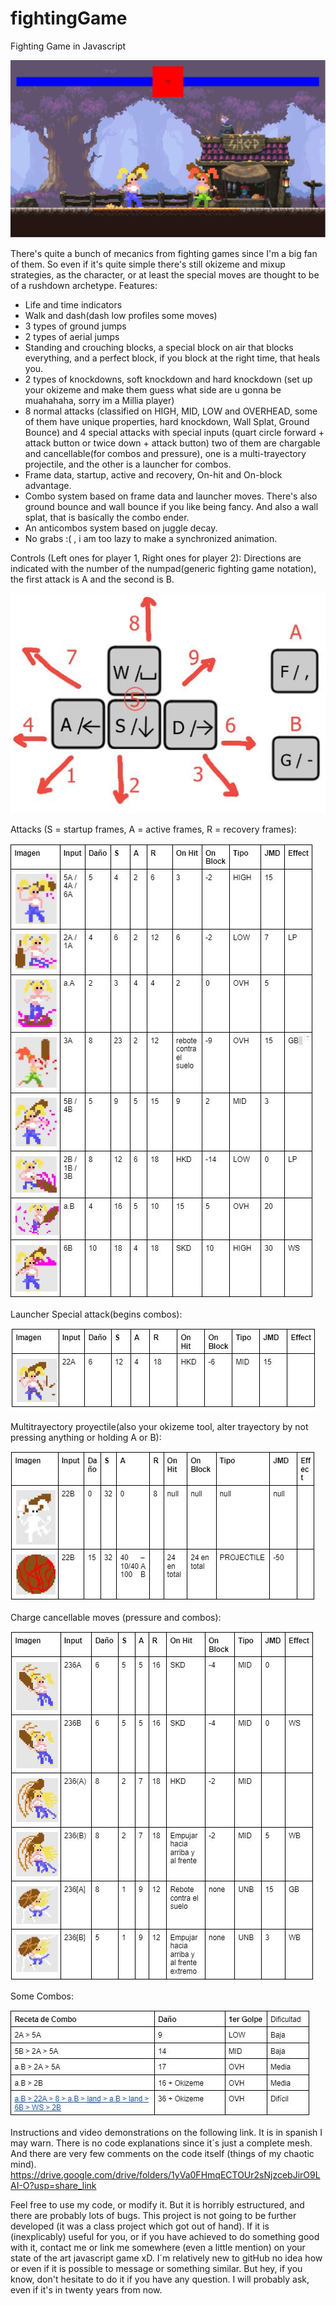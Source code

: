 # fightingGame
Fighting Game in Javascript

![Imagen ejemplo del juego](https://github.com/Eric11195/fightingGame/blob/main/ReadMeMedia/Demo.JPG)

There's quite a bunch of mecanics from fighting games since I'm a big fan of them. So even if it's quite simple there's still okizeme and mixup strategies, as the character, or at least the special moves are thought to be of a rushdown archetype.
Features:
- Life and time indicators
- Walk and dash(dash low profiles some moves)
- 3 types of ground jumps
- 2 types of aerial jumps
- Standing and crouching blocks, a special block on air that blocks everything, and a perfect block, if you block at the right time, that heals you.
- 2 types of knockdowns, soft knockdown and hard knockdown (set up your okizeme and make them guess what side are u gonna be muahahaha, sorry im a Millia player) 
- 8 normal attacks (classified on HIGH, MID, LOW and OVERHEAD, some of them have unique properties, hard knockdown, Wall Splat, Ground Bounce) and 4 special attacks with special inputs (quart circle forward + attack button  or twice down + attack button) two of them are chargable and cancellable(for combos and pressure), one is a multi-trayectory projectile, and the other is a launcher for combos.
- Frame data, startup, active and recovery, On-hit and On-block advantage.
- Combo system based on frame data and launcher moves. There's also ground bounce and wall bounce if you like being fancy. And also a wall splat, that is basically the combo ender.
- An anticombos system based on juggle decay.
- No grabs :( , i am too lazy to make a synchronized animation.

Controls (Left ones for player 1, Right ones for player 2):
Directions are indicated with the number of the numpad(generic fighting game notation), the first attack is A and the second is B.

![Imagen controls](https://github.com/Eric11195/fightingGame/blob/main/ReadMeMedia/Controles.JPG)

Attacks (S = startup frames, A = active frames, R = recovery frames):

![Image attacks](https://github.com/Eric11195/fightingGame/blob/main/ReadMeMedia/Ataques.JPG)

Launcher Special attack(begins combos):

![Image launcher attack](https://github.com/Eric11195/fightingGame/blob/main/ReadMeMedia/22A.JPG)

Multitrayectory proyectile(also your okizeme tool, alter trayectory by not pressing anything or holding A or B):

![Image projectile attack](https://github.com/Eric11195/fightingGame/blob/main/ReadMeMedia/22B.JPG)

Charge cancellable moves (pressure and combos):

![Image charge moves](https://github.com/Eric11195/fightingGame/blob/main/ReadMeMedia/236.JPG)

Some Combos:

![Image charge moves](https://github.com/Eric11195/fightingGame/blob/main/ReadMeMedia/Combos.JPG)

Instructions and video demonstrations on the following link. It is in spanish I may warn. There is no code explanations since it´s just a complete mesh. And there are very few comments on the code itself (things of my chaotic mind).
https://drive.google.com/drive/folders/1yVa0FHmqECTOUr2sNjzcebJirO9LAI-O?usp=share_link

Feel free to use my code, or modify it. But it is horribly estructured, and there are probably lots of bugs. This project is not going to be further developed (it was a class project which got out of hand). If it is (inexplicably) useful for you, or if you have achieved to do something good with it, contact me or link me somewhere (even a little mention) on your state of the art javascript game xD. 
I´m relatively new to gitHub no idea how or even if it is possible to message or something similar. But hey, if you know, don't hesitate to do it if you have any question. I will probably ask, even if it's in twenty years from now.
